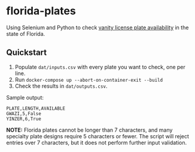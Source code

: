 # florida-plates

Using Selenium and Python to check [vanity license plate availability](https://services.flhsmv.gov/MVCheckPersonalPlate/PlateInquiryView.aspx) in the state of Florida.

## Quickstart

1. Populate `dat/inputs.csv` with every plate you want to check, one per line.
2. Run `docker-compose up --abort-on-container-exit --build`
3. Check the results in `dat/outputs.csv`.

Sample output:
```
PLATE,LENGTH,AVAILABLE
GWAZI,5,False
YINZER,6,True
```

**NOTE:** Florida plates cannot be longer than 7 characters, and many specialty plate designs require 5 characters or fewer. The script will reject entries over 7 characters, but it does not perform further input validation.
